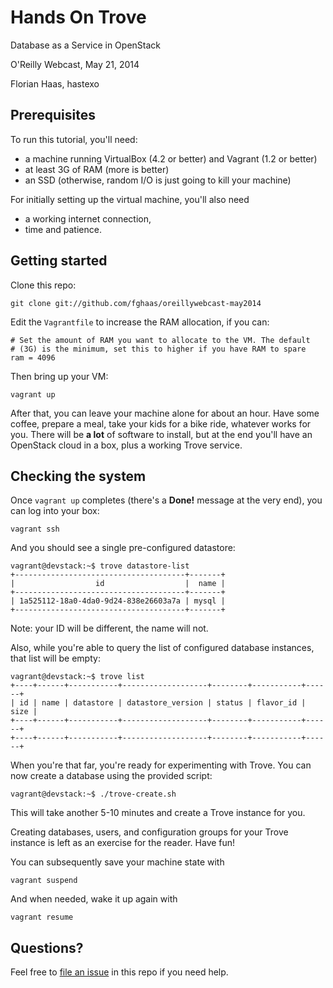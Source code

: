 # Hands On Trove
Database as a Service in OpenStack

O'Reilly Webcast, May 21, 2014

Florian Haas, hastexo

## Prerequisites

To run this tutorial, you'll need:

* a machine running VirtualBox (4.2 or better) and Vagrant (1.2 or better)
* at least 3G of RAM (more is better)
* an SSD (otherwise, random I/O is just going to kill your machine)

For initially setting up the virtual machine, you'll also need

* a working internet connection,
* time and patience.

## Getting started

Clone this repo:

    git clone git://github.com/fghaas/oreillywebcast-may2014

Edit the `Vagrantfile` to increase the RAM allocation, if you can:

    # Set the amount of RAM you want to allocate to the VM. The default
    # (3G) is the minimum, set this to higher if you have RAM to spare
    ram = 4096

Then bring up your VM:

    vagrant up

After that, you can leave your machine alone for about an hour. Have
some coffee, prepare a meal, take your kids for a bike ride, whatever
works for you. There will be **a lot** of software to install, but at
the end you'll have an OpenStack cloud in a box, plus a working Trove
service.

## Checking the system

Once `vagrant up` completes (there's a **Done!** message at the very
end), you can log into your box:

    vagrant ssh

And you should see a single pre-configured datastore:

    vagrant@devstack:~$ trove datastore-list
    +--------------------------------------+-------+
    |                  id                  |  name |
    +--------------------------------------+-------+
    | 1a525112-18a0-4da0-9d24-838e26603a7a | mysql |
    +--------------------------------------+-------+

Note: your ID will be different, the name will not.

Also, while you're able to query the list of configured database
instances, that list will be empty:

    vagrant@devstack:~$ trove list
    +----+------+-----------+-------------------+--------+-----------+------+
    | id | name | datastore | datastore_version | status | flavor_id | size |
    +----+------+-----------+-------------------+--------+-----------+------+
    +----+------+-----------+-------------------+--------+-----------+------+

When you're that far, you're ready for experimenting with Trove.
You can now create a database using the provided script:

    vagrant@devstack:~$ ./trove-create.sh

This will take another 5-10 minutes and create a Trove instance for
you.

Creating databases, users, and configuration groups for your Trove
instance is left as an exercise for the reader. Have fun!

You can subsequently save your machine state with

    vagrant suspend

And when needed, wake it up again with

    vagrant resume

## Questions?

Feel free to
[file an issue](./issues)
in this repo if you need help.

